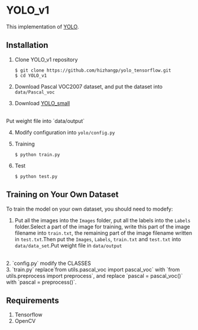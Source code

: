 # YOLO_v1

This implementation of [YOLO](https://arxiv.org/pdf/1506.02640.pdf).

## Installation
1. Clone YOLO_v1 repository
	```Shell
	$ git clone https://github.com/hizhangp/yolo_tensorflow.git
    $ cd YOLO_v1
	```

2. Download Pascal VOC2007 dataset, and put the dataset into `data/Pascal_voc`

3. Download [YOLO_small](https://drive.google.com/file/d/0B5aC8pI-akZUNVFZMmhmcVRpbTA/view?usp=sharing)
<br>
Put weight file into `data/output`

4. Modify configuration into `yolo/config.py`

5. Training
	```Shell
	$ python train.py
	```

6. Test
	```Shell
	$ python test.py
	```

## Training on Your Own Dataset
To train the model on your own dataset, you should need to modefy:
<br>
1. Put all the images into the `Images` folder, put all the labels into the `Labels` folder.Select a part of the image for training, write this part of the image filename into `train.txt`, the remaining part of the image filename written in `test.txt`.Then put the `Images`, `Labels`, `train.txt` and `test.txt` into `data/data_set`.Put weight file in `data/output`
<br>
2. `config.py` modify the CLASSES
<br>
3. `train.py` replace`from utils.pascal_voc import pascal_voc` with `from utils.preprocess import preprocess`, and replace `pascal = pascal_voc()` with `pascal = preprocess()`.

## Requirements
1. Tensorflow
2. OpenCV
